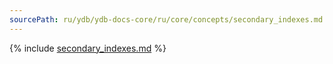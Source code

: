 ```yaml
---
sourcePath: ru/ydb/ydb-docs-core/ru/core/concepts/secondary_indexes.md
---
```


{% include [secondary_indexes.md](_includes/secondary_indexes.md) %}


